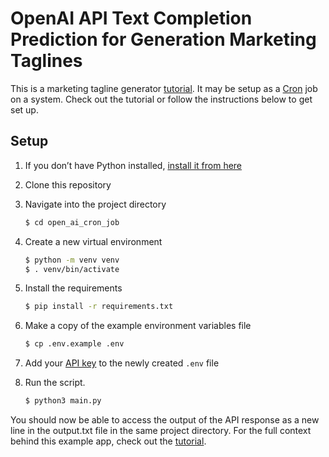 # OpenAI API Text Completion Prediction for Generation Marketing Taglines

This is a marketing tagline generator [tutorial](). It may be setup as a [Cron](https://crontab.guru/) job on a system. Check out the tutorial or follow the instructions below to get set up.

## Setup

1. If you don’t have Python installed, [install it from here](https://www.python.org/downloads/)

2. Clone this repository

3. Navigate into the project directory

   ```bash
   $ cd open_ai_cron_job
   ```

4. Create a new virtual environment

   ```bash
   $ python -m venv venv
   $ . venv/bin/activate
   ```

5. Install the requirements

   ```bash
   $ pip install -r requirements.txt
   ```

6. Make a copy of the example environment variables file

   ```bash
   $ cp .env.example .env
   ```

7. Add your [API key](https://beta.openai.com/account/api-keys) to the newly created `.env` file

8. Run the script.

   ```bash
   $ python3 main.py
   ```
You should now be able to access  the output of the API response as a new line in the output.txt file in the same project directory.
For the full context behind this example app, check out the [tutorial](https://beta.openai.com/docs/quickstart).
